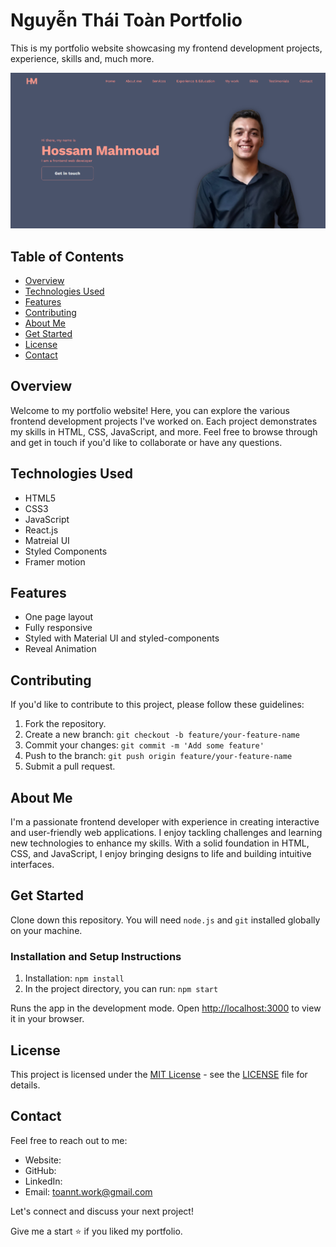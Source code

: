 # Nguyễn Thái Toàn Portfolio

This is my portfolio website showcasing my frontend development projects, experience, skills and, much more.

![Portfolio Screenshot](./src/assets/images/Screenshot.png)

## Table of Contents

- [Overview](#overview)
- [Technologies Used](#technologies-used)
- [Features](#features)
- [Contributing](#contributing)
- [About Me](#about-me)
- [Get Started](#get-started)
- [License](#license)
- [Contact](#contact)

## Overview

Welcome to my portfolio website! Here, you can explore the various frontend development projects I've worked on. Each project demonstrates my skills in HTML, CSS, JavaScript, and more. Feel free to browse through and get in touch if you'd like to collaborate or have any questions.

## Technologies Used

- HTML5
- CSS3
- JavaScript
- React.js
- Matreial UI
- Styled Components
- Framer motion

## Features

- One page layout
- Fully responsive
- Styled with Material UI and styled-components
- Reveal Animation

## Contributing

If you'd like to contribute to this project, please follow these guidelines:

1. Fork the repository.
2. Create a new branch: `git checkout -b feature/your-feature-name`
3. Commit your changes: `git commit -m 'Add some feature'`
4. Push to the branch: `git push origin feature/your-feature-name`
5. Submit a pull request.

## About Me

I'm a passionate frontend developer with experience in creating interactive and user-friendly web applications. I enjoy tackling challenges and learning new technologies to enhance my skills. With a solid foundation in HTML, CSS, and JavaScript, I enjoy bringing designs to life and building intuitive interfaces.

## Get Started

Clone down this repository. You will need `node.js` and `git` installed globally on your machine.

### Installation and Setup Instructions

1. Installation: `npm install`
2. In the project directory, you can run: `npm start`

Runs the app in the development mode.
Open [http://localhost:3000](http://localhost:3000) to view it in your browser.

## License

This project is licensed under the [MIT License](LICENSE) - see the [LICENSE](LICENSE) file for details.

## Contact

Feel free to reach out to me:

- Website: 
- GitHub:
- LinkedIn: 
- Email: toannt.work@gmail.com

Let's connect and discuss your next project!

Give me a start ⭐ if you liked my portfolio.
